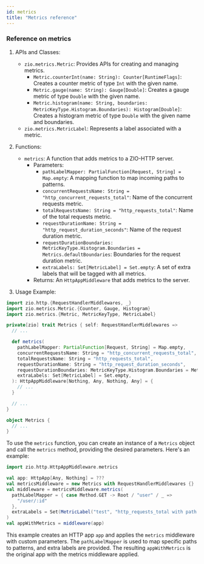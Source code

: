 ```yaml
---
id: metrics
title: "Metrics reference"
---
```


### Reference on metrics

1. APIs and Classes:
   - `zio.metrics.Metric`: Provides APIs for creating and managing metrics.
     - `Metric.counterInt(name: String): Counter[RuntimeFlags]`: Creates a counter metric of type `Int` with the given name.
     - `Metric.gauge(name: String): Gauge[Double]`: Creates a gauge metric of type `Double` with the given name.
     - `Metric.histogram(name: String, boundaries: MetricKeyType.Histogram.Boundaries): Histogram[Double]`: Creates a histogram metric of type `Double` with the given name and boundaries.
   - `zio.metrics.MetricLabel`: Represents a label associated with a metric.

2. Functions:
   - `metrics`: A function that adds metrics to a ZIO-HTTP server.
     - Parameters:
       - `pathLabelMapper: PartialFunction[Request, String] = Map.empty`: A mapping function to map incoming paths to patterns.
       - `concurrentRequestsName: String = "http_concurrent_requests_total"`: Name of the concurrent requests metric.
       - `totalRequestsName: String = "http_requests_total"`: Name of the total requests metric.
       - `requestDurationName: String = "http_request_duration_seconds"`: Name of the request duration metric.
       - `requestDurationBoundaries: MetricKeyType.Histogram.Boundaries = Metrics.defaultBoundaries`: Boundaries for the request duration metric.
       - `extraLabels: Set[MetricLabel] = Set.empty`: A set of extra labels that will be tagged with all metrics.
     - Returns: An `HttpAppMiddleware` that adds metrics to the server.

3. Usage Example:
```scala
import zio.http.{RequestHandlerMiddlewares, _}
import zio.metrics.Metric.{Counter, Gauge, Histogram}
import zio.metrics.{Metric, MetricKeyType, MetricLabel}

private[zio] trait Metrics { self: RequestHandlerMiddlewares =>
  // ...

  def metrics(
    pathLabelMapper: PartialFunction[Request, String] = Map.empty,
    concurrentRequestsName: String = "http_concurrent_requests_total",
    totalRequestsName: String = "http_requests_total",
    requestDurationName: String = "http_request_duration_seconds",
    requestDurationBoundaries: MetricKeyType.Histogram.Boundaries = Metrics.defaultBoundaries,
    extraLabels: Set[MetricLabel] = Set.empty,
  ): HttpAppMiddleware[Nothing, Any, Nothing, Any] = {
    // ...
  }

  // ...
}

object Metrics {
  // ...
}
```

To use the `metrics` function, you can create an instance of a `Metrics` object and call the `metrics` method, providing the desired parameters. Here's an example:

```scala
import zio.http.HttpAppMiddleware.metrics

val app: HttpApp[Any, Nothing] = ???
val metricsMiddleware = new Metrics with RequestHandlerMiddlewares {}
val middleware = metricsMiddleware.metrics(
  pathLabelMapper = { case Method.GET -> Root / "user" / _ =>
    "/user/:id"
  },
  extraLabels = Set(MetricLabel("test", "http_requests_total with path label mapper")),
)
val appWithMetrics = middleware(app)
```

This example creates an HTTP app `app` and applies the `metrics` middleware with custom parameters. The `pathLabelMapper` is used to map specific paths to patterns, and extra labels are provided. The resulting `appWithMetrics` is the original app with the metrics middleware applied.